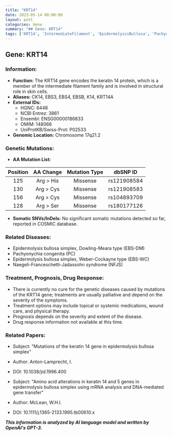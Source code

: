 ```yaml
---
title: "KRT14"
date: 2023-05-14 00:00:00
layout: post
categories: Gene
summary: "## Gene: KRT14"
tags: ['KRT14', 'IntermediateFilament', 'EpidermolysisBullosa', 'PachyonychiaCongenita', 'GeneticMutations', 'TreatmentOptions', 'Prognosis', 'RelatedPapers']
---
```


## Gene: KRT14

### Information:
- **Function:** The KRT14 gene encodes the keratin 14 protein, which is a member of the intermediate filament family and is involved in structural role in skin cells.
- **Aliases:** CK14, EBS3, EBS4, EBSB, K14, KRT14A
- **External IDs:** 
    - HGNC: 6448
    - NCBI Entrez: 3861
    - Ensembl: ENSG00000186833
    - OMIM: 148066
    - UniProtKB/Swiss-Prot: P02533
- **Genomic Location:** Chromosome 17q21.2

### Genetic Mutations:
- **AA Mutation List:**

| Position | AA Change | Mutation Type | dbSNP ID |
| :------: | :-------:| :----------: | :------: |
|  125     |  Arg > His   | Missense     | rs121908584   |
|  130     |  Arg > Cys   | Missense     | rs121908583   |
|  156     |  Arg > Cys   | Missense     | rs104893709   |
|  128     |  Arg > Ser   | Missense     | rs180177126   |

- **Somatic SNVs/InDels:** 
No significant somatic mutations detected so far, reported in COSMIC database.

### Related Diseases:
- Epidermolysis bullosa simplex, Dowling-Meara type (EBS-DM)
- Pachyonychia congenita (PC)
- Epidermolysis bullosa simplex, Weber-Cockayne type (EBS-WC)
- Naegeli-Franceschetti-Jadassohn syndrome (NFJS)

### Treatment, Prognosis, Drug Response:
- There is currently no cure for the genetic diseases caused by mutations of the KRT14 gene; treatments are usually palliative and depend on the severity of the symptoms.
- Treatment options may include topical or systemic medications, wound care, and physical therapy.
- Prognosis depends on the severity and extent of the disease.
- Drug response information not available at this time.

### Related Papers:
- Subject: "Mutations of the keratin 14 gene in epidermolysis bullosa simplex"
- Author: Anton-Lamprecht, I.
- DOI: 10.1038/jid.1996.400

- Subject: "Amino acid alterations in keratin 14 and 5 genes in epidermolysis bullosa simplex using mRNA analysis and DNA-mediated gene transfer"
- Author: McLean, W.H.I.
- DOI: 10.1111/j.1365-2133.1995.tb00610.x

**_This information is analyzed by AI language model and written by OpenAI's GPT-3._**